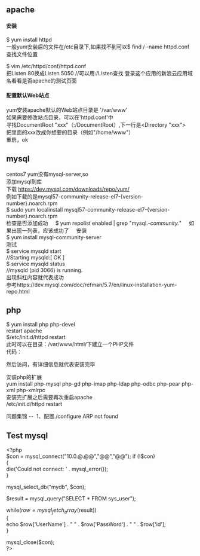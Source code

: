 apache
---
#### 安装   
$ yum install httpd    
一般yum安装后的文件在/etc目录下,如果找不到可以$ find / -name httpd.conf查找文件位置    
    
$ vim /etc/httpd/conf/httpd.conf    
把Listen 80换成Listen 5050 //可以用:/Listen查找
登录这个应用的新浪云应用域名看看是否apache的测试页面

#### 配置默认Web站点
yum安装apache默认的Web站点目录是 '/var/www'  
如果需要修改站点目录，可以在'httpd.conf'中  
寻找DocumentRoot "xxx"（:/DocumentRoot）,下一行是\<Directory "xxx"\>  
把里面的xxx改成你想要的目录（例如"/home/www"）  
重启，ok

mysql
--
centos7 yum没有mysql-server,so       
添加mysql到库       
下载 https://dev.mysql.com/downloads/repo/yum/       
例如下载的是mysql57-community-release-el7-{version-number}.noarch.rpm      
$ sudo yum localinstall mysql57-community-release-el7-{version-number}.noarch.rpm       
检查是否添加成功    
$ yum repolist enabled | grep "mysql.*-community.*"    
如果出现一列表，应该成功了    
安装    
$ yum install mysql-community-server    
测试    
$ service mysqld start    
//Starting mysqld:[ OK ]       
$ service mysqld status       
//mysqld (pid 3066) is running.       
出现斜杠内容就代表成功      
参考https://dev.mysql.com/doc/refman/5.7/en/linux-installation-yum-repo.html
    
php
--
$ yum install php php-devel  
restart apache   
$/etc/init.d/httpd restart  
此时可以在目录：/var/www/html/下建立一个PHP文件  
代码：  
<?php phpinfo(); ?>  
然后访问，有详细信息就代表安装完毕  
 
安装php的扩展  
yum install php-mysql php-gd php-imap php-ldap php-odbc php-pear php-xml php-xmlrpc  
安装完扩展之后需要再次重启apache    
/etc/init.d/httpd restart  
 
问题集锦
-- 
1、配置./configure ARP not found  
 

Test mysql
--
\<?php  
$con = mysql_connect("10.0.@.@@","@@","@@");  
if (!$con)  
	{  
		die('Could not connect: ' . mysql_error());  
	}   
   
mysql_select_db("mydb", $con);  
   
$result = mysql_query("SELECT * FROM sys_user");  
   
while($row = mysql_fetch_array($result))  
	{  
		echo $row['UserName'] . " " . $row['PassWord'] . " " . $row['id'];  
	}  
   
mysql_close($con);  
\?>
